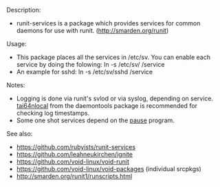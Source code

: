 Description:
  
 * runit-services is a package which provides services for common daemons for use with runit. (http://smarden.org/runit)
 
Usage:

 * This package places all the services in /etc/sv.  You can enable each service by doing the folowing:
    ln -s /etc/sv/<service> /service
 * An example for sshd:
    ln -s /etc/sv/sshd /service

Notes:

 * Logging is done via runit's svlod or via syslog, depending on service.
    [tai64nlocal](https://cr.yp.to/daemontools/tai64nlocal.html) from the daemontools package
 is recommended for checking log timestamps.
 * Some one shot services depend on the [pause](https://github.com/void-linux/void-runit/blob/master/pause.c) program.


See also:

* https://github.com/rubyists/runit-services
* https://github.com/leahneukirchen/ignite
* https://github.com/void-linux/void-runit
* https://github.com/void-linux/void-packages  (individual srcpkgs)
* http://smarden.org/runit1/runscripts.html
